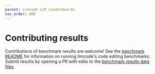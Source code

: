 ```yaml
---
parent: Llmcode LLM Leaderboards
nav_order: 900
---
```


# Contributing results

Contributions of benchmark results are welcome!
See the
[benchmark README](https://github.com/KhulnaSoft/llmcode/blob/main/benchmark/README.md)
for information on running llmcode's code editing benchmarks.
Submit results by opening a PR with edits to the
[benchmark results data files](https://github.com/KhulnaSoft/llmcode/blob/main/llmcode/website/_data/).

